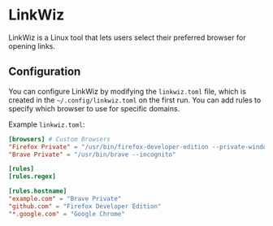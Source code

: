 # LinkWiz

LinkWiz is a Linux tool that lets users select their preferred browser for opening links.

## Configuration

You can configure LinkWiz by modifying the `linkwiz.toml` file, which is created in the `~/.config/linkwiz.toml` on the first run. You can add rules to specify which browser to use for specific domains.

Example `linkwiz.toml`:
```toml
[browsers] # Custom Browsers
"Firefox Private" = "/usr/bin/firefox-developer-edition --private-window"
"Brave Private" = "/usr/bin/brave --incognito"

[rules]
[rules.regex]

[rules.hostname]
"example.com" = "Brave Private"
"github.com" = "Firefox Developer Edition"
"*.google.com" = "Google Chrome"
```
